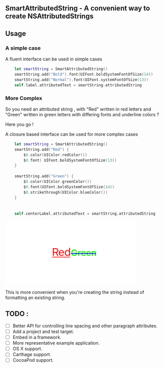 
## SmartAttributedString -  A convenient way to create NSAttributedStrings

## Usage


### A simple case 

A fluent interface can be used in simple cases

```swift
    let smartString = SmartAttributedString()
    smartString.add("Bold").font(UIFont.boldSystemFontOfSize(14))
    smartString.add("Normal").font(UIFont.systemFontOfSize(13))
    self.label.attributedText = smartString.attributedString
```

### More Complex

So you need an attributed string , with "Red" written in red letters and "Green" written in green letters with differing fonts and underline colors ?

Here you go !

A closure based interface can be used for more complex cases

```swift
	let smartString = SmartAttributedString()
	smartString.add("Red") {
	    $0.color(UIColor.redColor())
	    $0.font( UIFont.boldSystemFontOfSize(13))
	}

	smartString.add("Green") {
	    $0.color(UIColor.greenColor())
	    $0.font(UIFont.boldSystemFontOfSize(14))
	    $0.strikethrough(UIColor.blueColor())
	}


	self.centerLabel.attributedText = smartString.attributedString
```

![Example](/example.png)

This is more convenient when you're creating the string instead of formatting an existing string.

## TODO :
- [ ] Better API for controlling line spacing and other paragraph attributes.
- [ ] Add a project and test target.
- [ ] Embed in a framework.
- [ ] More representative example application.
- [ ] OS X support.
- [ ] Carthage support.
- [ ] CocoaPod support.  
